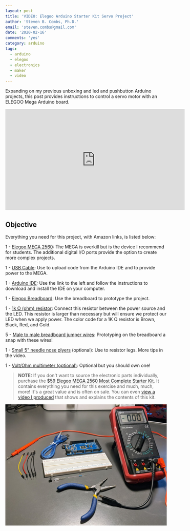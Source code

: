 ```yaml
---
layout: post
title: 'VIDEO: Elegoo Arduino Starter Kit Servo Project'
author: 'Steven B. Combs, Ph.D.'
email: 'steven.combs@gmail.com'
date: '2020-02-16'
comments: 'yes'
category: arduino
tags:
  - arduino
  - elegoo
  - electronics
  - maker
  - video
---
```


Expanding on my previous unboxing and led and pushbutton Arduino projects, this post provides instructions to control a servo motor with an ELEGOO Mega Arduino board.




<p><iframe width="560" height="315" src="https://www.youtube-nocookie.com/embed/jY8Jj0Rim70" frameborder="0" allow="accelerometer; autoplay; encrypted-media; gyroscope; picture-in-picture" allowfullscreen></iframe></p>

## Objective

Everything you need for this project, with Amazon links, is listed below:

1 - [Elegoo MEGA 2560](https://amzn.to/362vn2V): The MEGA is overkill but is the device I recommend for students. The additional digital I/O ports provide the option to create more complex projects.

1 - [USB Cable](https://amzn.to/2uX7xst): Use to upload code from the Arduino IDE and to provide power to the MEGA.

1 - [Arduino IDE](https://www.arduino.cc/en/main/software): Use the link to the left and follow the instructions to download and install the IDE on your computer.

1 - [Elegoo Breadboard](https://amzn.to/377CB7e): Use the breadboard to prototype the project.

1 - [1k Ω (ohm) resistor](https://amzn.to/2u8s8Ke): Connect this resistor between the power source and the LED. This resistor is larger than necessary but will ensure we protect our LED when we apply power. The color code for a 1K Ω resistor is Brown, Black, Red, and Gold.

5 - [Male to male breadboard jumper wires](https://amzn.to/2ufQf9z): Prototyping on the breadboard a snap with these wires!

1 - [Small 5" needle nose plyers](https://amzn.to/2G003Hy) (optional): Use to resistor legs. More tips in the video.

1 - [Volt/Ohm multimeter (optional)](https://amzn.to/2ufV9mZ): Optional but you should own one!

> **NOTE:** If you don't want to source the electronic parts individually, purchase the [$59 Elegoo MEGA 2560 Most Complete Starter Kit](https://amzn.to/2Rqsio6). It contains everything you need for this exercise and much, much, more! It's a great value and is often on sale. You can even [view a video I produced](https://youtu.be/jY8Jj0Rim70) that shows and explains the contents of this kit.

![Supplies for this project](/images/posts/2020-01-20-adruino-switch-led/project-supplies.jpg)
